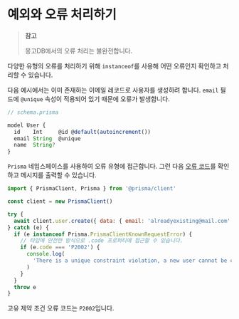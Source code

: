 # 예외와 오류 처리하기

> **참고**
>
> 몽고DB에서의 오류 처리는 불완전합니다.

다양한 유형의 오류를 처리하기 위해 `instanceof`를 사용해 어떤 오류인지 확인하고 처리할 수 있습니다.

다음 예시에서는 이미 존재하는 이메일 레코드로 사용자를 생성하려 합니다. `email` 필드에 `@unique` 속성이 적용되어 있기 때문에 오류가 발생합니다.

```js
// schema.prisma

model User {
  id    Int     @id @default(autoincrement())
  email String  @unique
  name  String?
}
```

`Prisma` 네임스페이스를 사용하여 오류 유형에 접근합니다. 그런 다음 [오류 코드](https://www.prisma.io/docs/reference/api-reference/error-reference#error-codes)를 확인하고 메시지를 출력할 수 있습니다.

```js
import { PrismaClient, Prisma } from '@prisma/client'

const client = new PrismaClient()

try {
  await client.user.create({ data: { email: 'alreadyexisting@mail.com' } })
} catch (e) {
  if (e instanceof Prisma.PrismaClientKnownRequestError) {
    // 타입에 안전한 방식으로 .code 프로퍼티에 접근할 수 있습니다.
    if (e.code === 'P2002') {
      console.log(
        'There is a unique constraint violation, a new user cannot be created with this email'
      )
    }
  }
  throw e
}
```

고유 제약 조건 오류 코드는 `P2002`입니다.